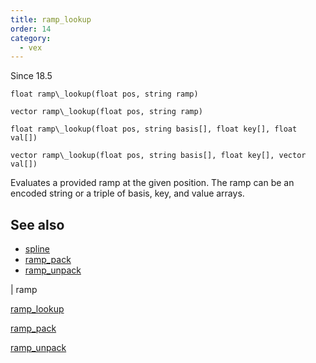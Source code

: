 ```yaml
---
title: ramp_lookup
order: 14
category:
  - vex
---
```


Since 18.5

`float ramp\_lookup(float pos, string ramp)`

`vector ramp\_lookup(float pos, string ramp)`

`float ramp\_lookup(float pos, string basis[], float key[], float val[])`

`vector ramp\_lookup(float pos, string basis[], float key[], vector val[])`

Evaluates a provided ramp at the given position. The ramp can be an encoded string or a triple of basis, key, and value arrays.

## See also

- [spline](spline.html)
- [ramp_pack](ramp_pack.html)
- [ramp_unpack](ramp_unpack.html)

|
ramp

[ramp_lookup](ramp_lookup.html)

[ramp_pack](ramp_pack.html)

[ramp_unpack](ramp_unpack.html)
